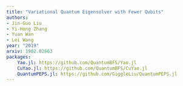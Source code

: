 ```yaml
---
title: "Variational Quantum Eigensolver with Fewer Qubits"
authors:
- Jin-Guo Liu
- Yi-Hong Zhang
- Yuan Wan
- Lei Wang
year: "2019"
arxiv: 1902.02663
packages:
    Yao.jl: https://github.com/QuantumBFS/Yao.jl
    CuYao.jl: https://github.com/QuantumBFS/CuYao.jl
    QuantumPEPS.jl: https://github.com/GiggleLiu/QuantumPEPS.jl
---
```

